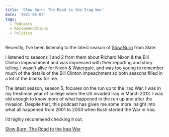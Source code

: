 ```yaml
---
title: 'Slow Burn: The Road to the Iraq War'
date: '2021-06-03'
tags:
  - Podcasts
  - Recommendations
  - Politics
---
```


Recently, I’ve been listening to the latest season of [Slow Burn](https://slate.com/podcasts/slow-burn/s5/road-to-the-iraq-war) from Slate.
<!-- excerpt -->

I listened to seasons 1 and 2 from them about Richard Nixon & the Bill Clinton impeachment and was impressed with their reporting and story telling. I wasn’t alive for Nixon & Watergate, and was too young to remember much of the details of the Bill Clinton impeachment so both seasons filled in a lot of the blanks for me.

The latest season, season 5, focuses on the run up to the Iraq War. I was in my freshman year of college when the US invaded Iraq in March 2013. I was old enough to know more of what happened in the run up and after the invasion. Despite that, this podcast has given me some more insight into what all happened from 2001 to 2003 when Bush started the War in Iraq.

I’d highly recommend checking it out.

[Slow Burn: The Road to the Iraq War](https://slate.com/podcasts/slow-burn/s5/road-to-the-iraq-war)
